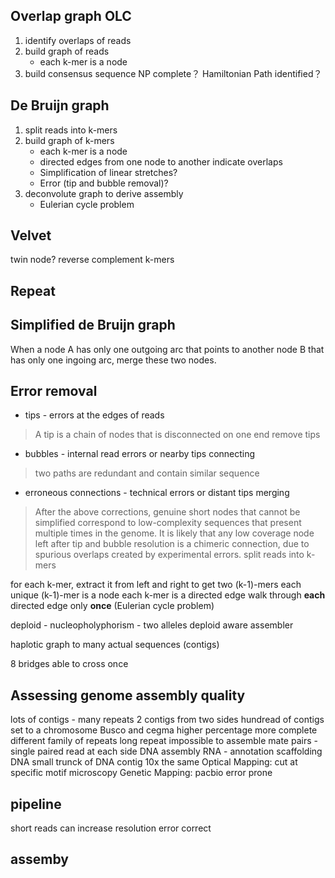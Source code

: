 ## Overlap graph OLC
1. identify overlaps of reads
2. build graph of reads
	* each k-mer is a node
3. build consensus sequence
NP complete？
Hamiltonian Path identified？
## De Bruijn graph
1. split reads into k-mers
2. build graph of k-mers
	* each k-mer is a node
	* directed edges from one node to another indicate overlaps
	* Simplification of linear stretches?
	* Error (tip and bubble removal)?
3. deconvolute graph to derive assembly
	* Eulerian cycle problem
## Velvet
twin node?
reverse complement k-mers
## Repeat

## Simplified de Bruijn graph
When a node A has only one outgoing arc that points to another node B that has only one ingoing arc, merge these two nodes.
## Error removal
* tips - errors at the edges of reads
> A tip is a chain of nodes that is disconnected on one end
> remove tips
* bubbles - internal read errors or nearby tips connecting
> two paths are redundant and contain similar sequence
* erroneous connections - technical errors or distant tips merging
> After the above corrections, genuine short nodes that cannot be simplified correspond to low-complexity sequences that present multiple times in the genome.
> It is likely that any low coverage node left after tip and bubble resolution is a chimeric connection, due to spurious overlaps created by experimental errors.
split reads into k-mers

for each k-mer, extract it from left and right to get two (k-1)-mers
each unique (k-1)-mer is a node
each k-mer is a directed edge 
walk through **each** directed edge only **once** (Eulerian cycle problem)




deploid - nucleopholyphorism - two alleles
deploid aware assembler

haplotic
graph to many actual sequences (contigs)

8 bridges able to cross once


## Assessing genome assembly quality
lots of contigs - many repeats
2 contigs from two sides 
hundread of contigs set to a chromosome
Busco and cegma higher percentage more complete
 different family of repeats 
 long repeat impossible to assemble
 mate pairs - single paired read at each side
 DNA assembly
 RNA - annotation
 scaffolding DNA
 small trunck of DNA 
 contig
 10x the same
 Optical Mapping: cut at specific motif microscopy
 Genetic Mapping:
 pacbio error prone

## pipeline

 short reads can increase resolution 
 error correct 

## assemby
<!--stackedit_data:
eyJoaXN0b3J5IjpbNTc3MzkxMzg1LC0xNzY0NTc0NTY3LDYwOT
M1Mzk0LC0yMjIxNjcxMDQsMTcxMDk1MzQxOCwxMzk3OTA3NTEy
LC0xNTM4MjUwMTkyLC0xNDE1MzIwNTk2LC0xODA2Mjk2NjI1LD
IwMTI3Mjc3NzEsLTE5MTAwNTIyOTEsLTExOTc3NjAwNCwtNTc1
OTQzNDg3LC0xMjQ1OTgxOTExLC01Nzg0MjY3MTEsNTM2ODUxOT
A1LDQzODczMTIwOSwxNDQzMDAzOTQzLC0xNDEwMjI0ODMsLTIw
NDYwOTQ5ODFdfQ==
-->